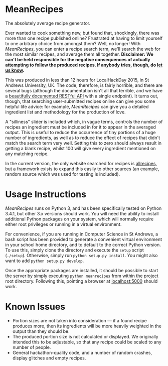 MeanRecipes
===========
The absolutely average recipe generator.

Ever wanted to cook something new, but found that, shockingly, there was more than one recipe published online? Frustrated at having to limit yourself to one arbitrary choice from amongst them? Well, no longer! With *MeanRecipes*, you can enter a recipe search term, we'll search the web for the most similar recipes, and average them all together. **Disclaimer: We can't be held responsible for the negative consequences of actually attempting to follow the produced recipes. If anybody tries, though, do [let us know](mailto:kieran@kierankelk.co.uk).**

This was produced in less than 12 hours for LocalHackDay 2015, in St Andrews University, UK. The code, therefore, is fairly horrible, and there are several bugs (although the documentation isn't all that terrible, and we have a [beautifully documented RESTful API](docs/api.tex) with a single endpoint). It turns out, though, that searching user-submitted recipes online can give you some helpful life advice: for example, *MeanRecipes* can give you a detailed ingredient list and methodology for the production of love.

A "silliness" slider is included which, in vague terms, controls the number of recipes an ingredient must be included in for it to appear in the averaged output. This is useful to reduce the occurrence of tiny portions of a huge number of ingredients, as well as to reduce the effect of recipes that didn't match the search term very well. Setting this to zero should always result in getting a blank recipe, whilst 100 will give every ingredient mentioned on any matching recipe.

In the current version, the only website searched for recipes is [allrecipes](allrecipes.co.uk), but a framework exists to expand this easily to other sources (an example, random source which was used for testing is included).

Usage Instructions
==================
*MeanRecipes* runs on Python 3, and has been specifically tested on Python 3.4.1, but other 3.x versions should work. You will need the ability to install additional Python packages on your system, which will normally require either root privileges or running in a virtual environment.

For convenience, if you are running in Computer Science in St Andrews, a bash script has been provided to generate a convenient virtual environment in your school home directory, and to default to the correct Python version. To use this, simply clone the directory and execute the `setup` script (`./setup`). Otherwise, simply run `python setup.py install`. You might also want to add `python setup.py develop`.

Once the appropriate packages are installed, it should be possible to start the server by simply executing `python meanrecipes` from within the project root directory. Following this, pointing a browser at [localhost:5000](http://localhost:5000) should work.

Known Issues
============
* Portion sizes are not taken into consideration &mdash; if a found recipe produces more, then its ingredients will be more heavily weighted in the output than they should be.
* The produced portion size is not calculated or displayed. We originally intended this to be adjustable, so that any recipe could be scaled to any number of people.
* General hackathon-quality code, and a number of random crashes, display glitches and empty recipes.
